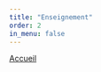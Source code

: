 ```yaml
---
title: "Enseignement"
order: 2
in_menu: false
---
```

<a href="index.html" class="bouton">Accueil</a> 